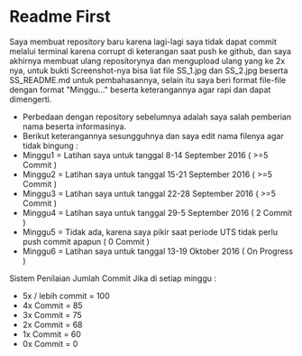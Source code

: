 # Readme First
Saya membuat repository baru karena lagi-lagi saya tidak dapat commit melalui terminal karena corrupt di keterangan saat push ke github, dan saya akhirnya membuat ulang repositorynya dan mengupload ulang yang ke 2x nya, untuk bukti Screenshot-nya bisa liat file SS_1.jpg dan SS_2.jpg beserta SS_README.md untuk pembahasannya, selain itu saya beri format file-file dengan format "Minggu..." beserta keterangannya agar rapi dan dapat dimengerti. 

- Perbedaan dengan repository sebelumnya adalah saya salah pemberian nama beserta informasinya.
- Berikut keterangannya sesungguhnya dan saya edit nama filenya agar tidak bingung :
- Minggu1 = Latihan saya untuk tanggal 8-14 September 2016 ( >=5 Commit )
- Minggu2 = Latihan saya untuk tanggal 15-21 September 2016 ( >=5 Commit )
- Minggu3 = Latihan saya untuk tanggal 22-28 September 2016 ( >=5 Commit )
- Minggu4 = Latihan saya untuk tanggal 29-5 September 2016 ( 2 Commit )
- Minggu5 = Tidak ada, karena saya pikir saat periode UTS tidak perlu push commit apapun ( 0 Commit )
- Minggu6 = Latihan saya untuk tanggal 13-19 Oktober 2016 ( On Progress )


Sistem Penilaian Jumlah Commit
Jika di setiap minggu :
 - 5x / lebih commit	= 100
 - 4x Commit = 85
 - 3x Commit = 75
 - 2x Commit = 68
 - 1x Commit	= 60
 - 0x Commit	= 0


